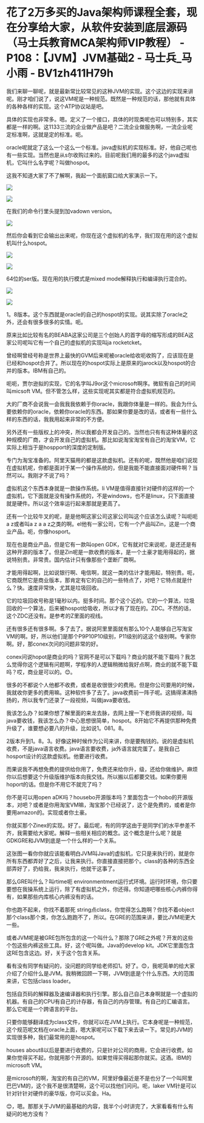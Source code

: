 # 花了2万多买的Java架构师课程全套，现在分享给大家，从软件安装到底层源码（马士兵教育MCA架构师VIP教程） - P108：【JVM】JVM基础2 - 马士兵_马小雨 - BV1zh411H79h

我们来聊一聊呢，就是最新常比较常见的这种JVM的实现。这个这边的实现来讲呢。刚才咱们说了，说这VM呢是一种规范。既然是一种规范的话，那他就有具体的各种各样的实现。这个ATP协议站是吧。

具体的实现也非常多。嗯。定义了一个接口，具体的时现类呢也可以特别多，其实都是一样的啊。这1133三流的企业做产品是吧？二流企业做服务啊，一流企业呢定标准啊，这就是定的标准。呃。

oracle呢就定了这么一个这么一个标准。java虚拟机的实现标准。好，他自己呢也有一些实现。当然也是从s尔收购过来的。目前呢我们用的最多的这个java虚拟机，它叫什么名字呢？叫做hospot。

这我不知道大家了不了解啊，我起一个面航窗口给大家演示一下。

![](img/d1b0dc538d7732deda8eb54363fe11fd_1.png)

![](img/d1b0dc538d7732deda8eb54363fe11fd_2.png)

在我们的命令行里头提到加vadown version。

![](img/d1b0dc538d7732deda8eb54363fe11fd_4.png)

然后你会看到它会输出出来呢，你现在这个虚拟机的名字，我们现在用的这个虚拟机叫什么hospot。

![](img/d1b0dc538d7732deda8eb54363fe11fd_6.png)

![](img/d1b0dc538d7732deda8eb54363fe11fd_7.png)

64位的ser版。现在用的执行模式是mixed mode解释执行和编译执行混合的。

![](img/d1b0dc538d7732deda8eb54363fe11fd_9.png)

![](img/d1b0dc538d7732deda8eb54363fe11fd_10.png)

1。8版本。这个东西就是oracle的自己的hospot的实现。说其实除了oracle之外，还会有很多很多的实情。呃。

原来比如比较有名的BEABA这家公司是三个创始人的首字母的缩写形成的BEA这家公司呢叫它有一个自己的虚拟机的实现叫ja rocketcket。

曾经啊曾经号称是世界上最快的GVM后来呢被oracle给收呃收购了，应该现在是已经和hospot合并了。所以现在的hospot实际上是原来的jarock以及hospot的合并的版本。IBM有自己的。

呃呃，贾尔逊拟的实现，它的名字叫J9or这个microsoft啊序。微软有自己的时间叫micsoft VM。但不管怎么样，这些实现呢其实都是符合虚拟机规范的。

大的厂商不会说我一会我我我依赖于你oracle，我跟你体量是一样的。我会为什么要依赖你的oracle，依赖你oracle的东西。那如果你要是改的话，或者有一些什么样的东西的话，我我用起来非常的不方便。

另外还有一些版权上的冲突，所以我都会开发自己的。当然也只有有这种体量的这种规模的厂商，才会开发自己的虚拟机。那比如说淘宝淘宝有自己的淘宝VM，它实际上相当于是hospport的深度的定制版。

专门为淘宝准备的。阿里天猫用的都是这款虚拟机。还有的呢，既然他是咱们说现在虚拟机呢，你都是面对于某一个操作系统的，但是我能不能直接面对硬件啊？当然可以。我刚才不说了吗？

虚拟机这个东西本身就是一款操作系统。li VM是值得直接针对硬件的这样的一个虚拟机，它下面就是没有操作系统的，不是windows，也不是linux，只下面直接就是硬件。所以这个效率运行起来那就是更高了。

还有一个比较牛叉的呢，是是他啊这家公司这家公司叫这个应该怎么读呢？叫呃呃a z或者叫a z a a z之类的啊。el他有一家公司，它有一个产品叫Zin，这是一个商业产品。呃，你像hosport。

现在也是商业产品，但是它有一款叫open GDK，它有就对它来说呢，是还还是有这种开源的版本了。但是Zin呢是一款收费的版本，是一个土豪才能用得起的，据说特别贵。非常贵。国内估计只有像那些个垄断厂商啊。

才能用得起啊，比如说银行啊、电信啊，就这一类的估计才能用起，特别贵。呃，它商既然它是商业版本，那肯定有它的自己的一些特点了，对吧？它特点就是什么？快。速度非常快，尤其是垃圾回收。

它的垃圾回收号称是1毫秒以内。挺多时间。那个这个近的。它的一个算法，垃圾回收的一个算法，后来被hospot给吸收，所以才有了现在的。ZDC。不然的话，这个ZDC还没有。是参考的Z里面的视线。

还有很多还有很多啊。多了去了。据说阿里里面就有那么10个人能够自己写淘宝VM的啊。好，所以他们是那个P9P10P10级别，P11级别的这这个级别啊。专家你啊。好，那conex次问的问题非常的好。

conex问说hopot是商业的吗？官网不是可以下载吗？商业的就不能下载吗？我怎么觉得你这个逻辑有问题啊，学程序的人逻辑稍微给我好点啊，商业的就不能下载吗？哎，商业是可以的。😊。

很多的不都说个人他都不收费，或者是收很很少的费用。但是你公司要用的时候，我就收你更多的费用嘛。这种软件多了去了。java收费前一阵子呢。这搞得沸沸扬扬的，所以我专门还录了一段视频，叫做java要收钱。

我该怎么办？如果你想了解里面的来龙去脉，去网上搜一下老师我讲的视频，叫java要收钱，我该怎么办？中心思想很简单，hospot。8开始它不再提供那种免费升级了，谁要想必要八的升级，比如说1。081。8。

2版本升到1。8。3。好像这种时候作为公司来讲，你是要掏钱的。说的是虚拟机收费，不是java语言收费。java语言要收费，ja外语言就完蛋了。是我自己hosport设计的这款虚拟机。他要进行收费。

而果说我不再想免费的提供给你用了，免费还来给你升，级，还给你做维护。麻烦你以后想要这个升级版维护版本向我交钱。所以搬以后都要交钱。如果你要用hoport的话。但是你不用它不就完了吗？

你不是可以用open aDK吗？housebo开源版本吗？里面包含一个hobo的开源版本，对吧？或者是你用淘宝VM嘛，淘宝那个已经说了，这个是免费的，或者是你要用amazon的。实现或者你土豪。

你就买那个Zinex的实现。好了。最后呢，有的同学这由于是同学们的水平参差不齐，我需要给大家呢。解释一些相关相应的概念。这个概念是什么呢？就是GDKGRE和JVM到底是一个什么样的一个关系。

这张图一看你你就应该能看明白JVM叫Java的虚拟机，它只是来执行的，就是你所有东西都弄好了之后，让我来执行。你直接直接把那个。class的各种的东西全部弄好了，扔给我，我来执行，他就干这事了。

那么GRE叫什么？叫rtime呃 environmentment运行式环境。运行时环境，你只要要想在我操系统上运行，除了有虚拟机之外，你还得。你知道吧哪些核心内裤你得有，如果那些内库核心内裤没有的话。

你也跑不起来，你找不着那死 string点class，你觉得怎么跑啊？你找不着object那个class那个类，你怎么跑跑不了，所以。在GRE的范围来讲，要比JVM呃更大一些。

或者JVM呢是被GRE包所包含的这一个叫什么？那除了GRE之外呢？开发的这些个包这些内裤这些工具。好，这个呢叫做。Java的develop kit。JDK它里面包含这RE包含这边。好，关于这个包含关系。

看有没有同学有疑问的，没问题的同学给老师扣1。好了。😊，我呢简单的给大家介绍了介绍什么是JVM。我稍微回顾一下啊，JVM到底是个什么东西。大的范围来讲，它包括class loader。

包括自页码的解释器及速编译器和执行引擎。那么自己自己本身啊就是一个虚拟的机器。有自己的CPU有自己的计存器，有自己的内存管理。有自己的汇编语言。那么它呢是一个跨语言的平台。

只要你能够翻译成为class文件，你就可以在JVM上执行。它本身呢是一种规范，这个规范呢文档在oracle上面，嗯大家呢可以下载下来去读一下。常见的JVM的实现很多种，我们最常用的是hospot。

houses about8以后是要进行收费的，只是针对公司的商用，它会进行收费。如果你觉得买不起，你就用那个开源的。如果觉得买得起那你就买。这酒。IBM的microsoft VM。

是microsoft的啊，淘宝的有自己的VM，阿里好像最近是不是也分了一个叫阿里巴巴VM的，这个我不是很清楚啊，这个可以找他们问问。呃，laker VM针是可以针对针针对硬件的豪华版，你可以买金。Ha。

😊，嗯。那那关于JVM的最基础的内容，我半个小时讲完了，大家看看有什么有疑问的地方没有？